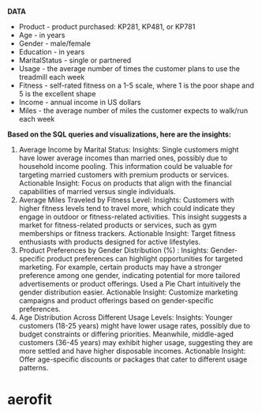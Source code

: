 **DATA**

* Product - product purchased: KP281, KP481, or KP781
* Age - in years
* Gender - male/female
* Education - in years
* MaritalStatus - single or partnered
* Usage - the average number of times the customer plans to use the treadmill each week
* Fitness - self-rated fitness on a 1-5 scale, where 1 is the poor shape and 5 is the excellent shape
* Income - annual income in US dollars
* Miles - the average number of miles the customer expects to walk/run each week

**Based on the SQL queries and visualizations, here are the insights:**

1. Average Income by Marital Status:
Insights: Single customers might have lower average incomes than married ones, possibly due to household income pooling. This information could be valuable for targeting married customers with premium products or services.
Actionable Insight: Focus on products that align with the financial capabilities of married versus single individuals.
2. Average Miles Traveled by Fitness Level:
Insights: Customers with higher fitness levels tend to travel more, which could indicate they engage in outdoor or fitness-related activities. This insight suggests a market for fitness-related products or services, such as gym memberships or fitness trackers.
Actionable Insight: Target fitness enthusiasts with products designed for active lifestyles.
3. Product Preferences by Gender Distribution (%) :
Insights: Gender-specific product preferences can highlight opportunities for targeted marketing. For example, certain products may have a stronger preference among one gender, indicating potential for more tailored advertisements or product offerings. Used a Pie Chart intuitively the gender distribution easier.
Actionable Insight: Customize marketing campaigns and product offerings based on gender-specific preferences.
4. Age Distribution Across Different Usage Levels:
Insights: Younger customers (18-25 years) might have lower usage rates, possibly due to budget constraints or differing priorities. Meanwhile, middle-aged customers (36-45 years) may exhibit higher usage, suggesting they are more settled and have higher disposable incomes.
Actionable Insight: Offer age-specific discounts or packages that cater to different usage patterns.


# aerofit

